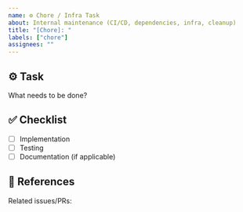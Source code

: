 ```yaml
---
name: ⚙️ Chore / Infra Task
about: Internal maintenance (CI/CD, dependencies, infra, cleanup)
title: "[Chore]: "
labels: ["chore"]
assignees: ""
---
```


## ⚙️ Task
What needs to be done?

## ✅ Checklist
- [ ] Implementation
- [ ] Testing
- [ ] Documentation (if applicable)

## 🔗 References
Related issues/PRs:
